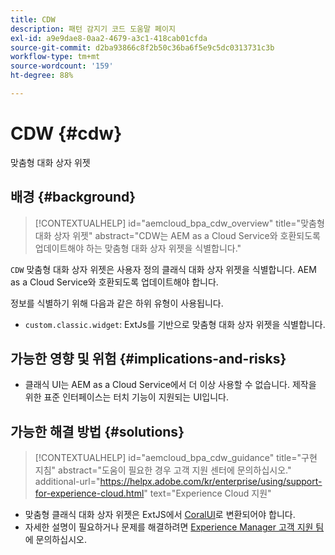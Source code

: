 ```yaml
---
title: CDW
description: 패턴 감지기 코드 도움말 페이지
exl-id: a9e9dae8-0aa2-4679-a3c1-418cab01cfda
source-git-commit: d2ba93866c8f2b50c36ba6f5e9c5dc0313731c3b
workflow-type: tm+mt
source-wordcount: '159'
ht-degree: 88%

---
```


# CDW {#cdw}

맞춤형 대화 상자 위젯

## 배경 {#background}

>[!CONTEXTUALHELP]
>id="aemcloud_bpa_cdw_overview"
>title="맞춤형 대화 상자 위젯"
>abstract="CDW는 AEM as a Cloud Service와 호환되도록 업데이트해야 하는 맞춤형 대화 상자 위젯을 식별합니다."

`CDW`  맞춤형 대화 상자 위젯은 사용자 정의 클래식 대화 상자 위젯을 식별합니다. AEM as a Cloud Service와 호환되도록 업데이트해야 합니다.

정보를 식별하기 위해 다음과 같은 하위 유형이 사용됩니다.

* `custom.classic.widget`: ExtJs를 기반으로 맞춤형 대화 상자 위젯을 식별합니다.

## 가능한 영향 및 위험 {#implications-and-risks}

* 클래식 UI는 AEM as a Cloud Service에서 더 이상 사용할 수 없습니다. 제작을 위한 표준 인터페이스는 터치 기능이 지원되는 UI입니다.

## 가능한 해결 방법 {#solutions}

>[!CONTEXTUALHELP]
>id="aemcloud_bpa_cdw_guidance"
>title="구현 지침"
>abstract="도움이 필요한 경우 고객 지원 센터에 문의하십시오."
>additional-url="https://helpx.adobe.com/kr/enterprise/using/support-for-experience-cloud.html" text="Experience Cloud 지원"

* 맞춤형 클래식 대화 상자 위젯은 ExtJS에서 [CoralUI](https://developer.adobe.com/experience-manager/reference-materials/6-5/coral-ui/coralui3/getting-started.html)로 변환되어야 합니다.
* 자세한 설명이 필요하거나 문제를 해결하려면 [Experience Manager 고객 지원 팀](https://helpx.adobe.com/kr/enterprise/using/support-for-experience-cloud.html)에 문의하십시오.
